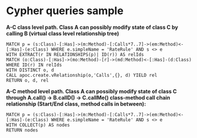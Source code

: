 # Cypher queries sample

**A-C class level path. Class A can possibly modify state of class C by calling B (virtual class level relationship tree)**

    MATCH p = (s:Class)-[:Has]->(m:Method)-[:Calls*7..7]->(em:Method)<-[:Has]-(e:Class) WHERE e.simpleName = 'RateRule' AND s <> e 
    WITH EXTRACT(r IN RELATIONSHIPS(p)| ID(r)) AS relIds
    MATCH (o:Class)-[:Has]->(mo:Method)-[r]->(md:Method)<-[:Has]-(d:Class) WHERE ID(r) IN relIds
    WITH DISTINCT o, d
    CALL apoc.create.vRelationship(o,'Calls',{}, d) YIELD rel
    RETURN o, d, rel


**A-C method level path. Class A can possibly modify state of class C through A.call() -> B.callD() -> C.callMe() class-method call chain relationship (Start/End class, method calls in between):**

    MATCH p = (s:Class)-[:Has]->(m:Method)-[:Calls*7..7]->(em:Method)<-[:Has]-(e:Class) WHERE e.simpleName = 'RateRule' AND s <> e 
    WITH COLLECT(p) AS nodes
    RETURN nodes